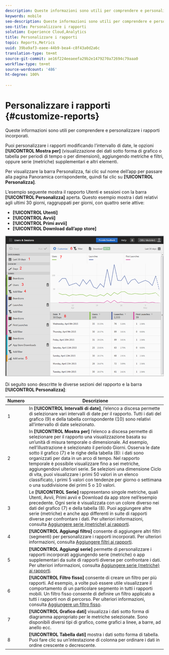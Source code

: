 ```yaml
---
description: Queste informazioni sono utili per comprendere e personalizzare i rapporti incorporati.
keywords: mobile
seo-description: Queste informazioni sono utili per comprendere e personalizzare i rapporti incorporati.
seo-title: Personalizzare i rapporti
solution: Experience Cloud,Analytics
title: Personalizzare i rapporti
topic: Reports,Metrics
uuid: 39ba9af3-eaee-44b9-bea4-c8f43a0d2a6c
translation-type: tm+mt
source-git-commit: ae16f224eeaeefa29b2e1479270a72694c79aaa0
workflow-type: tm+mt
source-wordcount: '486'
ht-degree: 100%

---
```



# Personalizzare i rapporti {#customize-reports}

Queste informazioni sono utili per comprendere e personalizzare i rapporti incorporati.

Puoi personalizzare i rapporti modificando l’intervallo di date, le opzioni **[!UICONTROL Mostra per]** (visualizzazione dei dati sotto forma di grafico o tabella per periodi di tempo o per dimensioni), aggiungendo metriche e filtri, oppure serie (metriche) supplementari e altri elementi.

Per visualizzare la barra Personalizza, fai clic sul nome dell’app per passare alla pagina Panoramica corrispondente, quindi fai clic su **[!UICONTROL Personalizza]**.

L’esempio seguente mostra il rapporto Utenti e sessioni con la barra **[!UICONTROL Personalizza]** aperta. Questo esempio mostra i dati relativi agli ultimi 30 giorni, raggruppati per giorni, con quattro serie attive:

* **[!UICONTROL Utenti]**
* **[!UICONTROL Avvii]**
* **[!UICONTROL Primi avvii]**
* **[!UICONTROL Download dall’app store]**

![](assets/reports.png)

Di seguito sono descritte le diverse sezioni del rapporto e la barra **[!UICONTROL Personalizza]**:

| Numero | Descrizione |
|--- |--- |
| 1 | In **[!UICONTROL Intervalli di date]**, l’elenco a discesa permette di selezionare vari intervalli di date per il rapporto. Tutti i dati del grafico (9) e della tabella corrispondente (10) sono relativi all’intervallo di date selezionato. |
| 2 | In **[!UICONTROL Mostra per]** l’elenco a discesa permette di selezionare per il rapporto una visualizzazione basata su un’unità di misura temporale o dimensionale. Ad esempio, nell’illustrazione è selezionato il periodo Giorni. Osserva le date sotto il grafico (7) e le righe della tabella (8): i dati sono organizzati per data in un arco di tempo. Nel rapporto temporale è possibile visualizzare fino a sei metriche, aggiungendovi ulteriori serie.  Se selezioni una dimensione Ciclo di vita, puoi visualizzare i primi 50 valori in un elenco classificato, i primi 5 valori con tendenze per giorno o settimana o una suddivisione dei primi 5 o 10 valori. |
| 3 | Le **[!UICONTROL Serie]** rappresentano singole metriche, quali Utenti, Avvii, Primi avvii e Download da app store nell’esempio precedente. Ogni serie è visualizzata con un colore diverso nei dati del grafico (7) e della tabella (8).  Puoi aggiungere altre serie (metriche) e anche app differenti in suite di rapporti diverse per confrontare i dati.  Per ulteriori informazioni, consulta [Aggiungere serie (metriche) ai rapporti](/help/using/usage/reports-customize/t-reports-series.md). |
| 4 | **[!UICONTROL Aggiungi filtro]** consente di aggiungere altri filtri (segmenti) per personalizzare i rapporti incorporati. Per ulteriori informazioni, consulta [Aggiungere filtri ai rapporti](/help/using/usage/reports-customize/t-reports-customize.md). |
| 5 | **[!UICONTROL Aggiungi serie]** permette di personalizzare i rapporti incorporati aggiungendo serie (metriche) o app supplementari da suite di rapporti diverse per confrontare i dati. Per ulteriori informazioni, consulta [Aggiungere serie (metriche) ai rapporti](/help/using/usage/reports-customize/t-reports-series.md). |
| 6 | **[!UICONTROL Filtro fisso]** consente di creare un filtro per più rapporti. Ad esempio, a volte può essere utile visualizzare il comportamento di un particolare segmento in tutti i rapporti mobili. Un filtro fisso consente di definire un filtro applicato a tutti i rapporti non di percorso.  Per ulteriori informazioni, consulta [Aggiungere un filtro fisso](/help/using/usage/reports-customize/t-sticky-filter.md). |
| 7 | **[!UICONTROL Grafico dati]** visualizza i dati sotto forma di diagramma appropriato per le metriche selezionate. Sono disponibili diversi tipi di grafico, come grafici a linee, a barre, ad anello ecc. |
| 8 | **[!UICONTROL Tabella dati]** mostra i dati sotto forma di tabella. Puoi fare clic su un’intestazione di colonna per ordinare i dati in ordine crescente o decrescente. |

